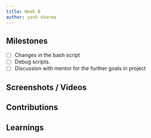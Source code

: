 ```yaml
---
title: Week 8
author: yash sharma
---
```


## Milestones

- [ ] Changes in the bash script
- [ ] Debug scripts.
- [ ] Discussion with mentor for the further goals in project

## Screenshots / Videos

## Contributions

## Learnings
